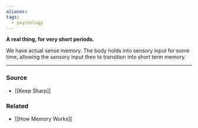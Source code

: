```yaml
---
aliases: 
tags:
  - psychology
---
```

**A real thing, for very short periods.**

We have actual sense memory. The body holds into sensory input for some time, allowing the sensory input then to transition into short term memory.

---

### Source
- [[Keep Sharp]]

### Related
- [[How Memory Works]]